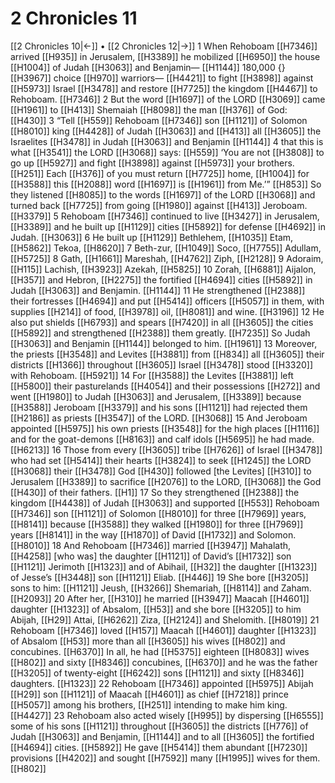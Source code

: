 # 2 Chronicles 11
[[2 Chronicles 10|←]] • [[2 Chronicles 12|→]]
1 When Rehoboam [[H7346]] arrived [[H935]] in Jerusalem, [[H3389]] he mobilized [[H6950]] the house [[H1004]] of Judah [[H3063]] and Benjamin— [[H1144]] 180,000 {} [[H3967]] choice [[H970]] warriors— [[H4421]] to fight [[H3898]] against [[H5973]] Israel [[H3478]] and restore [[H7725]] the kingdom [[H4467]] to Rehoboam. [[H7346]] 
2 But the word [[H1697]] of the LORD [[H3069]] came [[H1961]] to [[H413]] Shemaiah [[H8098]] the man [[H376]] of God: [[H430]] 
3 “Tell [[H559]] Rehoboam [[H7346]] son [[H1121]] of Solomon [[H8010]] king [[H4428]] of Judah [[H3063]] and [[H413]] all [[H3605]] the Israelites [[H3478]] in Judah [[H3063]] and Benjamin [[H1144]] 
4 that this is what [[H3541]] the LORD [[H3068]] says: [[H559]] ‘You are not [[H3808]] to go up [[H5927]] and fight [[H3898]] against [[H5973]] your brothers. [[H251]] Each [[H376]] of you must return [[H7725]] home, [[H1004]] for [[H3588]] this [[H2088]] word [[H1697]] is [[H1961]] from Me.’” [[H853]] So they listened [[H8085]] to the words [[H1697]] of the LORD [[H3068]] and turned back [[H7725]] from going [[H1980]] against [[H413]] Jeroboam. [[H3379]] 
5 Rehoboam [[H7346]] continued to live [[H3427]] in Jerusalem, [[H3389]] and he built up [[H1129]] cities [[H5892]] for defense [[H4692]] in Judah. [[H3063]] 
6 He built up [[H1129]] Bethlehem, [[H1035]] Etam, [[H5862]] Tekoa, [[H8620]] 
7 Beth-zur, [[H1049]] Soco, [[H7755]] Adullam, [[H5725]] 
8 Gath, [[H1661]] Mareshah, [[H4762]] Ziph, [[H2128]] 
9 Adoraim, [[H115]] Lachish, [[H3923]] Azekah, [[H5825]] 
10 Zorah, [[H6881]] Aijalon, [[H357]] and Hebron, [[H2275]] the fortified [[H4694]] cities [[H5892]] in Judah [[H3063]] and Benjamin. [[H1144]] 
11 He strengthened [[H2388]] their fortresses [[H4694]] and put [[H5414]] officers [[H5057]] in them,  with supplies [[H214]] of food, [[H3978]] oil, [[H8081]] and wine. [[H3196]] 
12 He also put shields [[H6793]] and spears [[H7420]] in all [[H3605]] the cities [[H5892]] and strengthened [[H2388]] them greatly. [[H7235]] So Judah [[H3063]] and Benjamin [[H1144]] belonged to him. [[H1961]] 
13 Moreover, the priests [[H3548]] and Levites [[H3881]] from [[H834]] all [[H3605]] their districts [[H1366]] throughout [[H3605]] Israel [[H3478]] stood [[H3320]] with Rehoboam. [[H5921]] 
14 For [[H3588]] the Levites [[H3881]] left [[H5800]] their pasturelands [[H4054]] and their possessions [[H272]] and went [[H1980]] to Judah [[H3063]] and Jerusalem, [[H3389]] because [[H3588]] Jeroboam [[H3379]] and his sons [[H1121]] had rejected them [[H2186]] as priests [[H3547]] of the LORD. [[H3068]] 
15 And Jeroboam appointed [[H5975]] his own  priests [[H3548]] for the high places [[H1116]] and for the goat-demons [[H8163]] and calf idols [[H5695]] he had made. [[H6213]] 
16 Those from every [[H3605]] tribe [[H7626]] of Israel [[H3478]] who had set [[H5414]] their hearts [[H3824]] to seek [[H1245]] the LORD [[H3068]] their [[H3478]] God [[H430]] followed [the Levites] [[H310]] to Jerusalem [[H3389]] to sacrifice [[H2076]] to the LORD, [[H3068]] the God [[H430]] of their fathers. [[H1]] 
17 So they strengthened [[H2388]] the kingdom [[H4438]] of Judah [[H3063]] and supported [[H553]] Rehoboam [[H7346]] son [[H1121]] of Solomon [[H8010]] for three [[H7969]] years, [[H8141]] because [[H3588]] they walked [[H1980]] for three [[H7969]] years [[H8141]] in the way [[H1870]] of David [[H1732]] and Solomon. [[H8010]] 
18 And Rehoboam [[H7346]] married [[H3947]] Mahalath, [[H4258]] [who was] the daughter [[H1121]] of David’s [[H1732]] son [[H1121]] Jerimoth [[H1323]] and of Abihail, [[H32]] the daughter [[H1323]] of Jesse’s [[H3448]] son [[H1121]] Eliab. [[H446]] 
19 She bore [[H3205]] sons to him: [[H1121]] Jeush, [[H3266]] Shemariah, [[H8114]] and Zaham. [[H2093]] 
20 After her, [[H310]] he married [[H3947]] Maacah [[H4601]] daughter [[H1323]] of Absalom, [[H53]] and she bore [[H3205]] to him  Abijah, [[H29]] Attai, [[H6262]] Ziza, [[H2124]] and Shelomith. [[H8019]] 
21 Rehoboam [[H7346]] loved [[H157]] Maacah [[H4601]] daughter [[H1323]] of Absalom [[H53]] more than all [[H3605]] his wives [[H802]] and concubines. [[H6370]] In all, he had [[H5375]] eighteen [[H8083]] wives [[H802]] and sixty [[H8346]] concubines, [[H6370]] and he was the father [[H3205]] of twenty-eight [[H6242]] sons [[H1121]] and sixty [[H8346]] daughters. [[H1323]] 
22 Rehoboam [[H7346]] appointed [[H5975]] Abijah [[H29]] son [[H1121]] of Maacah [[H4601]] as chief [[H7218]] prince [[H5057]] among his brothers, [[H251]] intending to make him king. [[H4427]] 
23 Rehoboam also acted wisely [[H995]] by dispersing [[H6555]] some of his sons [[H1121]] throughout [[H3605]] the districts [[H776]] of Judah [[H3063]] and Benjamin, [[H1144]] and to all [[H3605]] the fortified [[H4694]] cities. [[H5892]] He gave [[H5414]] them  abundant [[H7230]] provisions [[H4202]] and sought [[H7592]] many [[H1995]] wives for them. [[H802]] 
